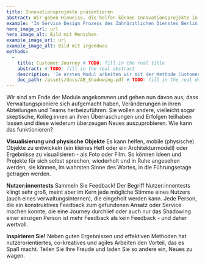 ```yaml
---
title: Innovationsprojekte präsentieren
abstract: Wir geben Hinweise, die helfen können Innovationsprojekte in der eigenen Abteilung oder im Team oder “nach oben” zu vermitteln und so den Ansatz des Agilen und nutzerzentrierten Arbeitens zu streuen.
example: "Im Service Design Prozess des Zahnärztlichen Dienstes Berlin Neukölln bestand die dankbare Möglichkeit, neue Räume zu beziehen und eine “weiße Wand” bespielen zu dürfen. Ein einfaches Architekturmodell und farbige Ausdrucke möglicher Wandbemalungen (es ist eine Dienstleistung für Kinder) half der Umsetzung auf die Sprünge: Das Modell wurde dem Bezirksamt Neukölln gegeben und bis zum Stadtrat “weitergereicht”, der begeistert seine finanzielle Unterstützung zusagte."
hero_image_url: url
hero_image_alt: Bild mit Menschen
example_image_url: url
example_image_alt: Bild mit irgendwas
methods:
  - 
    title: Customer Journey # TODO: fill in the real title
    abstract: # TODO: fill in the real abstract
    description: 'Im ersten Modul arbeiten wir mit der Methode Customer Journey. Sie ermöglicht eine systematische Aufteilung einer Dienstleistung in ihre einzelnen Prozessschritte. Diese werden dann durch eigenes "Erleben" des Prozesses analysiert und bewertet: Wo liegen Schwachstellen und Hürden? Was funktioniert gut? Die gewonnenen Erkenntnisse sind erste Grundlagen zur Neugestaltung oder Überarbeitung des Service. Weitere Informationen finden Sie im entsprechenden Download.' # TODO: fill in the real description
    doc_path: /assets/docs/AB_Shadowing.pdf # TODO: fill in the real doc
---
```


Wir sind am Ende der Module angekommen und gehen nun davon aus, dass Verwaltungspioniere sich aufgemacht haben, Veränderungen in ihren Abteilungen und Teams herbeizuführen. Sie wollen andere, vielleicht sogar skeptische, Kolleg:innen an ihren Überraschungen und Erfolgen teilhaben lassen und diese wiederum überzeugen Neues auszuprobieren. Wie kann das funktionieren?

**Visualisierung und physische Objekte**
Es kann helfen, mobile (physische) Objekte zu entwickeln (ein kleines Heft oder ein Architekturmodell) oder Ergebnisse zu visualisieren - als Foto oder Film. So können Ideen und Projekte für sich selbst sprechen, wiederholt und in Ruhe angesehen werden, sie können, im wahrsten SInne des Wortes, in die Führungsetage getragen werden.

**Nutzer:innentests**
Sammeln Sie Feedback! Der Begriff Nutzer:innentests klingt sehr groß, meint aber im Kern jede mögliche Stimme eines Nutzers (auch eines verwaltungsinternen), die eingeholt werden kann. Jede Person, die ein konstruktives Feedback zum gefundenen Ansatz oder Service machen konnte, die eine Journey durchlief oder auch nur das Shadowing einer einzigen Person ist mehr Feedback als kein Feedback - und daher wertvoll.

**Inspirieren Sie!**
Neben guten Ergebnissen und effektiven Methoden hat nutzerorientiertes, co-kreatives und agiles Arbeiten den Vorteil, das es Spaß macht. Teilen Sie Ihre Freude und laden Sie so andere ein, Neues zu wagen.